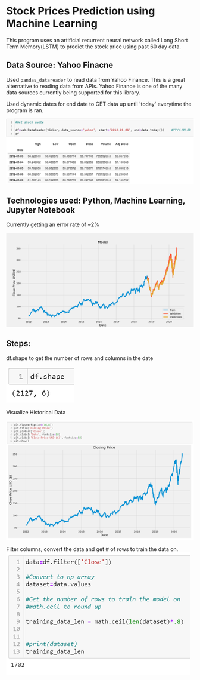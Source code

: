 # Stock Prices Prediction using Machine Learning

This program uses an artificial recurrent neural network called Long Short Term Memory(LSTM) to predict the stock price using past 60 day data.

## Data Source: Yahoo Finacne
Used `pandas_datareader` to read data from Yahoo Finance. This is a great alternative to reading data from APIs. Yahoo Finance is one of the many data sources currently being supported for this library.

Used dynamic dates for end date to GET data up until 'today' everytime the program is ran. 

![](Images/get_stock_quote.PNG)

## Technologies used: Python, Machine Learning, Jupyter Notebook

Currently getting an error rate of ~2%



![](Images/prediction.png)


## Steps:

df.shape to get the number of rows and columns in the date

![](Images/df_shape.PNG)

Visualize Historical Data

![](Images/plot_historical_data.PNG)

Filter columns, convert the data and get # of rows to train the data on.
![](Images/filter_convert.PNG)